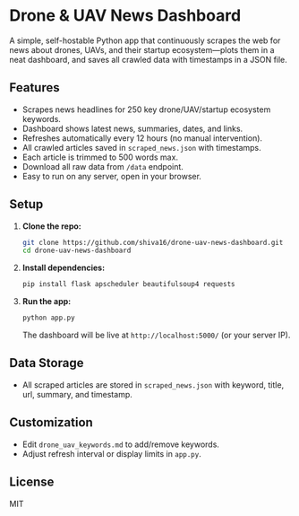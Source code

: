 # Drone & UAV News Dashboard

A simple, self-hostable Python app that continuously scrapes the web for news about drones, UAVs, and their startup ecosystem—plots them in a neat dashboard, and saves all crawled data with timestamps in a JSON file.

## Features

- Scrapes news headlines for 250 key drone/UAV/startup ecosystem keywords.
- Dashboard shows latest news, summaries, dates, and links.
- Refreshes automatically every 12 hours (no manual intervention).
- All crawled articles saved in `scraped_news.json` with timestamps.
- Each article is trimmed to 500 words max.
- Download all raw data from `/data` endpoint.
- Easy to run on any server, open in your browser.

## Setup

1. **Clone the repo:**
   ```sh
   git clone https://github.com/shiva16/drone-uav-news-dashboard.git
   cd drone-uav-news-dashboard
   ```

2. **Install dependencies:**
   ```sh
   pip install flask apscheduler beautifulsoup4 requests
   ```

3. **Run the app:**
   ```sh
   python app.py
   ```
   The dashboard will be live at `http://localhost:5000/` (or your server IP).

## Data Storage

- All scraped articles are stored in `scraped_news.json` with keyword, title, url, summary, and timestamp.

## Customization

- Edit `drone_uav_keywords.md` to add/remove keywords.
- Adjust refresh interval or display limits in `app.py`.

## License

MIT
